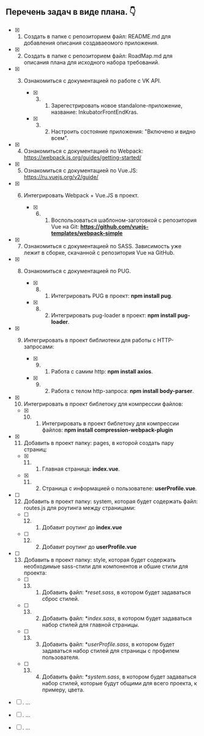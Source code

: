 ## Перечень задач в виде плана. :point_down:

   - [x] 1. Создать в папке с репозиторием файл: README.md для добавления описания создаваеомого приложения.

   - [x] 2. Создать в папке с репозиторием файл: RoadMap.md для описания плана для исходного набора требований.

   - [x] 3. Ознакомиться с документацией по работе с VK API.

        - [x] 3. 1. Зарегестрировать новое standalone-приложение, название: InkubatorFrontEndKras.

        - [x] 3. 2. Настроить состояние приложения: "Включено и видно всем".

   - [x] 4. Ознакомиться с документацией по Webpack: https://webpack.js.org/guides/getting-started/

   - [x] 5. Ознакомиться с документацией по Vue.JS: https://ru.vuejs.org/v2/guide/

   - [x] 6. Интегрировать Webpack + Vue.JS в проект.

        - [x] 6. 1. Воспользоваться шаблоном-заготовкой с репозитория Vue на Git: **https://github.com/vuejs-templates/webpack-simple**

   - [x] 7. Ознакомиться с документацией по SASS. Зависимость уже лежит в сборке, скачанной с репозитория Vue на GitHub.

   - [x] 8. Ознакомиться с документацией по PUG.

        - [x] 8. 1. Интегрировать PUG в проект: **npm install pug**.

        - [x] 8. 2. Интегрировать pug-loader в проект: **npm install pug-loader**.

   - [x] 9. Интегрировать в проект библиотеки для работы с HTTP-запросами:

        - [x] 9. 1. Работа с самим http: **npm install axios**.

        - [x] 9. 2. Работа с телом http-запроса: **npm install body-parser**.

   - [x] 10. Интегрировать в проект библетоку для компрессии файлов:

        - [x] 10. 1. Интегрировать в проект библетоку для компрессии файлов: **npm install compression-webpack-plugin**

   - [x] 11. Добавить в проект папку: pages, в которой создать пару страниц:

        - [x] 11. 1. Главная страница: **index.vue**.

        - [x] 11. 2. Страница с информацией о пользователе: **userProfile.vue**.

   - [ ] 12. Добавить в проект папку: system, которая будет содержать файл: routes.js для роутинга между страницами:

        - [ ] 12. 1. Добавит роутинг до **index.vue**

        - [ ] 12. 2. Добавит роутинг до **userProfile.vue**

   - [ ] 13. Добавить в проект папку: style, которая будет содержать необходимые sass-стили для компонентов и обшие стили для проекта:

        - [ ] 13. 1. Добавить файл: **reset.sass*, в котором будет задаваться сброс стилей.

        - [ ] 13. 2. Добавить файл: **index.sass*, в котором будет задаваться набор стилей для главной страницы.

        - [ ] 13. 3. Добавить файл: **userProfile.sass*, в котором будет задаваться набор стилей для страницы с профилем пользователя.

        - [ ] 13. 4. Добавить файл: **system.sass*, в котором будет задаваться набор стилей, которые будут общими для всего проекта, к примеру, цвета.

   - [ ] . ...

   - [ ] . ...

   - [ ] . ...

